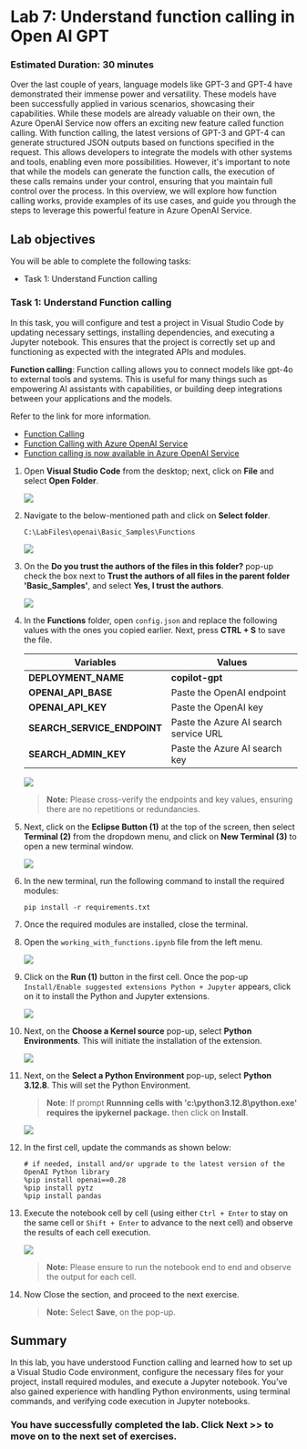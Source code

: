 # Lab 7: Understand function calling in Open AI GPT

### Estimated Duration: 30 minutes

Over the last couple of years, language models like GPT-3 and GPT-4 have demonstrated their immense power and versatility. These models have been successfully applied in various scenarios, showcasing their capabilities. While these models are already valuable on their own, the Azure OpenAI Service now offers an exciting new feature called function calling. With function calling, the latest versions of GPT-3 and GPT-4 can generate structured JSON outputs based on functions specified in the request. This allows developers to integrate the models with other systems and tools, enabling even more possibilities. However, it's important to note that while the models can generate the function calls, the execution of these calls remains under your control, ensuring that you maintain full control over the process. In this overview, we will explore how function calling works, provide examples of its use cases, and guide you through the steps to leverage this powerful feature in Azure OpenAI Service. 

## Lab objectives

You will be able to complete the following tasks:

- Task 1: Understand Function calling
  
### Task 1: Understand Function calling

In this task, you will configure and test a project in Visual Studio Code by updating necessary settings, installing dependencies, and executing a Jupyter notebook. This ensures that the project is correctly set up and functioning as expected with the integrated APIs and modules.

**Function calling**: Function calling allows you to connect models like gpt-4o to external tools and systems. This is useful for many things such as empowering AI assistants with capabilities, or building deep integrations between your applications and the models.

 Refer to the link for more information.
 
 - [Function Calling](https://platform.openai.com/docs/guides/function-calling)
 - [Function Calling with Azure OpenAI Service](https://learn.microsoft.com/en-us/azure/ai-services/openai/how-to/function-calling)
 - [Function calling is now available in Azure OpenAI Service](https://techcommunity.microsoft.com/t5/azure-ai-services-blog/function-calling-is-now-available-in-azure-openai-service/ba-p/3879241)

1. Open **Visual Studio Code** from the desktop; next, click on **File** and select **Open Folder**.

    ![](../media/img55.png) 

1. Navigate to the below-mentioned path and click on **Select folder**. 

    ```
    C:\LabFiles\openai\Basic_Samples\Functions
    ```

   ![](../media/l2-t1-s2.png) 

1. On the **Do you trust the authors of the files in this folder?** pop-up check the box next to **Trust the authors of all files in the parent folder 'Basic_Samples'**, and select **Yes, I trust the authors**.

    ![](../media/img57.png) 

1. In the **Functions** folder, open `config.json` and replace the following values with the ones you copied earlier. Next, press **CTRL + S** to save the file.

   | **Variables**                | **Values**                                                    |
   | ---------------------------- |---------------------------------------------------------------|
   | **DEPLOYMENT_NAME**          |  **copilot-gpt**              |
   | **OPENAI_API_BASE**          | Paste the OpenAI endpoint          |
   | **OPENAI_API_KEY**           | Paste the OpenAI key               |
   | **SEARCH_SERVICE_ENDPOINT**  | Paste the Azure AI search service URL |
   | **SEARCH_ADMIN_KEY**         | Paste the Azure AI search key |
   
   ![](../media/img58.png) 

   >**Note:** Please cross-verify the endpoints and key values, ensuring there are no repetitions or redundancies.

1. Next, click on the **Eclipse Button (1)** at the top of the screen, then select **Terminal (2)** from the dropdown menu, and click on **New Terminal (3)** to open a new terminal window.

    ![](../media/img59.png) 

1. In the new terminal, run the following command to install the required modules:

    ```
    pip install -r requirements.txt
    ```

1. Once the required modules are installed, close the terminal.

1. Open the `working_with_functions.ipynb` file from the left menu.

    ![](../media/img60.png) 

1. Click on the **Run (1)** button in the first cell. Once the pop-up `Install/Enable suggested extensions Python + Jupyter` appears, click on it to install the Python and Jupyter extensions. 

    ![](../media/img61.png) 

1. Next, on the **Choose a Kernel source** pop-up, select **Python Environments**. This will initiate the installation of the extension.

    ![](../media/img62.png) 

1. Next, on the **Select a Python Environment** pop-up, select **Python 3.12.8**. This will set the Python Environment.  

    > **Note**: If prompt **Runnning cells with 'c:\python3.12.8\python.exe' requires the ipykernel package.** then click on **Install**.

      ![](../media/install.png)

1. In the first cell, update the commands as shown below:

    ```
    # if needed, install and/or upgrade to the latest version of the OpenAI Python library
    %pip install openai==0.28
    %pip install pytz
    %pip install pandas
    ```

1. Execute the notebook cell by cell (using either `Ctrl + Enter` to stay on the same cell or `Shift + Enter` to advance to the next cell) and observe the results of each cell execution.

    ![](../media/python.png)

    > **Note:** Please ensure to run the notebook end to end and observe the output for each cell. 

1. Now Close the section, and proceed to the next exercise.

    >**Note:** Select **Save**, on the pop-up.

## Summary

In this lab, you have understood Function calling and learned how to set up a Visual Studio Code environment, configure the necessary files for your project, install required modules, and execute a Jupyter notebook. You’ve also gained experience with handling Python environments, using terminal commands, and verifying code execution in Jupyter notebooks.

### You have successfully completed the lab. Click Next >> to move on to the next set of exercises.